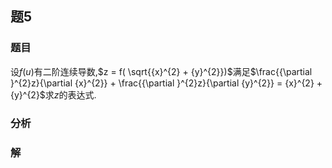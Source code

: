 ## 题5
### 题目
设$f( u)$有二阶连续导数,$z = f( \sqrt{{x}^{2} + {y}^{2}})$满足$\frac{{\partial }^{2}z}{\partial {x}^{2}} + \frac{{\partial }^{2}z}{\partial {y}^{2}} = {x}^{2} + {y}^{2}$求$z$的表达式.
### 分析

### 解